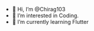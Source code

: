 - 👋 Hi, I’m @Chirag103
- 👀 I’m interested in Coding.
- 🌱 I’m currently learning Flutter

<!---
Chirag103/Chirag103 is a ✨ special ✨ repository because its `README.md` (this file) appears on your GitHub profile.
You can click the Preview link to take a look at your changes.
--->
